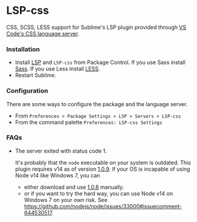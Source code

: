 # LSP-css

CSS, SCSS, LESS support for Sublime's LSP plugin provided through [VS Code's CSS language server](https://github.com/microsoft/vscode/tree/main/extensions/css-language-features/server).

### Installation

* Install [LSP](https://packagecontrol.io/packages/LSP) and `LSP-css` from Package Control.
  If you use Sass install [Sass](https://packagecontrol.io/packages/Sass).
  If you use Less install [LESS](https://packagecontrol.io/packages/LESS).
* Restart Sublime.

### Configuration

There are some ways to configure the package and the language server.

* From `Preferences > Package Settings > LSP > Servers > LSP-css`
* From the command palette `Preferences: LSP-css Settings`

### FAQs

* The server exited with status code 1.

  It's probably that the `node` executable on your system is outdated.
  This plugin requires v14 as of version [1.0.9](https://github.com/sublimelsp/LSP-css/releases/tag/1.0.9).
  If your OS is incapable of using Node v14 like Windows 7, you can

  * either download and use [1.0.8](https://github.com/sublimelsp/LSP-css/releases/tag/1.0.8) manually.
  * or if you want to try the hard way, you can use Node v14 on Windows 7 on your own risk.
    See https://github.com/nodejs/node/issues/33000#issuecomment-644530517.
